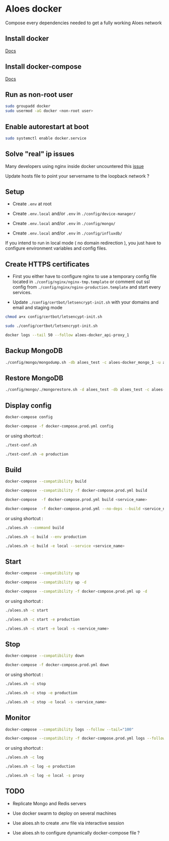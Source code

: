 # Aloes docker

Compose every dependencies needed to get a fully working Aloes network

## Install docker

[Docs](https://docs.docker.com/install/linux/docker-ce/ubuntu/)


## Install docker-compose

[Docs](https://docs.docker.com/compose/install/)


## Run as non-root user

```bash
sudo groupadd docker
sudo usermod -aG docker <non-root user>
```

## Enable autorestart at boot

```bash
sudo systemctl enable docker.service
```
## Solve "real" ip issues

Many developers using nginx inside docker uncountered this [issue](https://github.com/jwilder/nginx-proxy/issues/133)

Update hosts file to point your servername to the loopback network ?


## Setup

- Create `.env` at root 

- Create `.env.local` and/or `.env` in `./config/device-manager/`

- Create `.env.local` and/or `.env` in `./config/mongo/`

- Create `.env.local` and/or `.env` in `./config/influxdb/`


If you intend to run in local mode ( no domain redirection ), you just have to configure environment variables and config files.

## Create HTTPS certificates

- First you either have to configure nginx to use a temporary config file located in `./config/nginx/nginx-tmp.template` or comment out ssl config from `./config/nginx/nginx-production.template` and start every services.

- Update `./config/certbot/letsencrypt-init.sh` with your domains and email and staging mode

```bash
chmod a+x config/certbot/letsencypt-init.sh 

sudo ./config/certbot/letsencrypt-init.sh

docker logs --tail 50 --follow aloes-docker_api-proxy_1
```

## Backup MongoDB

```bash
./config/mongo/mongodump.sh -db aloes_test -c aloes-docker_mongo_1 -u aloes --password example
```

## Restore MongoDB

```bash
./config/mongo/./mongorestore.sh -d aloes_test -db aloes_test -c aloes-docker_mongo_1 -u aloes -p example
```
## Display config

```bash
docker-compose config

docker-compose -f docker-compose.prod.yml config
```
or using shortcut :

```bash
./test-conf.sh

./test-conf.sh -e production
```

## Build

```bash
docker-compose --compatibility build 

docker-compose --compatibility -f docker-compose.prod.yml build 

docker-compose  -f docker-compose.prod.yml build <service_name>

docker-compose  -f docker-compose.prod.yml --no-deps --build <service_name> up
```
or using shortcut :

```bash
./aloes.sh --command build

./aloes.sh -c build --env production

./aloes.sh -c build -e local --service <service_name>
```

## Start

```bash
docker-compose --compatibility up 

docker-compose --compatibility up -d

docker-compose --compatibility -f docker-compose.prod.yml up -d
```
or using shortcut :

```bash
./aloes.sh -c start

./aloes.sh -c start -e production

./aloes.sh -c start -e local -s <service_name>
```


## Stop

```bash
docker-compose --compatibility down

docker-compose -f docker-compose.prod.yml down
```
or using shortcut :

```bash
./aloes.sh -c stop

./aloes.sh -c stop -e production

./aloes.sh -c stop -e local -s <service_name>
```


## Monitor

```bash
docker-compose --compatibility logs --follow --tail="100"

docker-compose --compatibility -f docker-compose.prod.yml logs --follow --tail="100"
```
or using shortcut :

```bash
./aloes.sh -c log

./aloes.sh -c log -e production

./aloes.sh -c log -e local -s proxy
```

## TODO

- Replicate Mongo and Redis servers

- Use docker swarm to deploy on several machines

- Use aloes.sh to create .env file via interactive session

- Use aloes.sh to configure dynamically docker-compose file ?

